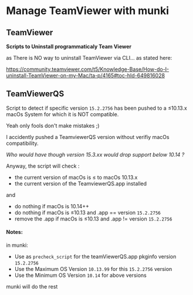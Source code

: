 # Manage TeamViewer with munki

## TeamViewer

**Scripts to Uninstall programmaticaly Team Viewer**

as There is NO way to uninstall TeamViewer via CLI...  as stated here:

https://community.teamviewer.com/t5/Knowledge-Base/How-do-I-uninstall-TeamViewer-on-my-Mac/ta-p/4165#toc-hId-649816028

## TeamViewerQS

Script to detect if specific version `15.2.2756` has been pushed to a ≤10.13.x macOs System for which it is NOT compatible.

Yeah  only  fools don't make mistakes ;) 

I accidently pushed a TeamviewerQS version without verifiy macOs compatibility.

*Who would have though version 15.3.xx would drop support below 10.14 ?* 

Anyway, the script will check :

- the current version of macOs is ≤ to macOs 10.13.x
- the current version of the TeamviewerQS.app installed

and

- do nothing if macOs is 10.14++
- do nothing if macOs is ≤10.13 and .app == version `15.2.2756`
- remove the .app if macOs is ≤10.13 and .app != version `15.2.2756`

#### Notes: 

in munki:

- Use as `precheck_script` for the teamViewerQS.app pkginfo version `15.2.2756`
- Use the Maximum OS Version `10.13.99` for this `15.2.2756` version
- Use the Minimum OS Version `10.14` for above versions

munki will do the rest